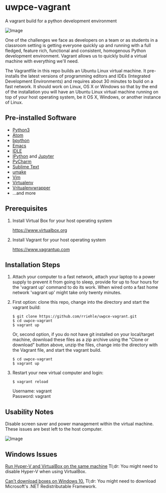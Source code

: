 # uwpce-vagrant
A vagrant build for a python development environment

![Image](screenshot.png?raw=true)

One of the challenges we face as developers on a team or as students in a classroom setting is getting everyone quickly up and running with a full fledged, feature rich, functional and consistent, homogenous Python development environment.  Vagrant allows us to quickly build a virtual machine with everything we'll need.

The Vagrantfile in this repo builds an Ubuntu Linux virtual machine.  It pre-installs the latest versions of programming editors and IDEs (Integrated Development Environments) and requires about 30 minutes to build on a fast network.  It should work on Linux, OS X or Windows so that by the end of the installation you will have an Ubuntu Linux virtual machine running on top of your host operating system, be it OS X, Windows, or another instance of Linux.

Pre-installed Software
----------------------

*  [Python3](https://docs.python.org/3/)
*  [Atom](https://atom.io)
*  [bpython](http://bpython-interpreter.org)
*  [Emacs](https://www.gnu.org/software/emacs/)
*  [IDLE](https://docs.python.org/3/library/idle.html)
*  [IPython](http://ipython.org) and [Jupyter](http://jupyter.org)
*  [PyCharm](https://www.jetbrains.com/pycharm/)
*  [Sublime Text](http://www.sublimetext.com)
*  [umake](https://wiki.ubuntu.com/ubuntu-make)
*  [Vim](http://www.vim.org)
*  [Virtualenv](https://pypi.python.org/pypi/virtualenv)
*  [Vritualenvwrapper](https://pypi.python.org/pypi/virtualenvwrapper)
*  ...and more

Prerequisites
-------------

1.  Install Virtual Box for your host operating system

    https://www.virtualbox.org

2.  Install Vagrant for your host operating system

    https://www.vagrantup.com

Installation Steps
------------------

1.  Attach your computer to a fast network, attach your laptop to a power supply to prevent it from going to sleep, provide for up to four hours for the 'vagrant up' command to do its work.  When wired onto a fast home network 'vagrant up' might take only twenty minutes.

2.  First option: clone this repo, change into the directory and start the vagrant build:

    ```
    $ git clone https://github.com/rriehle/uwpce-vagrant.git
    $ cd uwpce-vagrant
    $ vagrant up
    ```

    Or, second option, if you do not have git installed on your local/target machine, download these files as a zip archive using the "Clone or download" button above, unzip the files, change into the directory with the Vagrant file, and start the vagrant build.

    ```
    $ cd uwpce-vagrant
    $ vagrant up
    ```

3.  Restart your new virtual computer and login:

    ```
    $ vagrant reload
    ```

    Username: vagrant<br>
    Password: vagrant

Usability Notes
---------------

Disable screen saver and power management within the virtual machine.  These issues are best left to the host computer.

![Image](screenshot-screensaver.png?raw=true)

Windows Issues
--------------

[Run Hyper-V and VirtualBox on the same machine](https://derekgusoff.wordpress.com/2012/09/05/run-hyper-v-and-virtualbox-on-the-same-machine/)  Tl;dr: You might need to disable Hyper-V when using VirtualBox.

[Can't download boxes on Windows 10.](https://github.com/mitchellh/vagrant/issues/6754)  Tl;dr: You might need to download Microsoft's .NET Redistributable Framework.
